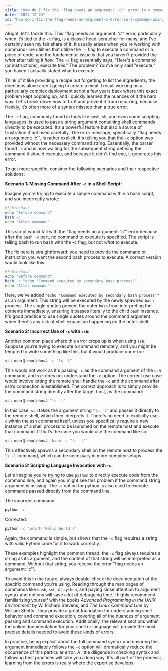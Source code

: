 ```yaml
---
title: "How do I fix the 'flag needs an argument: 'c'' error in a command using the -c flag?"
date: "2024-12-23"
id: "how-do-i-fix-the-flag-needs-an-argument-c-error-in-a-command-using-the--c-flag"
---
```


Alright, let's tackle this. This “flag needs an argument: ‘c’” error, particularly when it’s tied to the `-c` flag, is a classic head-scratcher for many, and I’ve certainly seen my fair share of it. It usually arises when you're working with command-line utilities that utilize the `-c` flag to execute a command or a piece of code, and the fundamental issue is that you haven't provided the *what* after telling it *how*. The `-c` flag essentially says, "Here's a command (or instructions), execute *this*." The problem? You've only said "execute," you haven't actually stated what to execute.

Think of it like providing a recipe but forgetting to list the ingredients; the directions alone aren't going to create a meal. I recall working on a particularly complex deployment script a few years back where this exact problem kept popping up, and I quickly learned the nuances of it the hard way. Let's break down how to fix it and prevent it from recurring, because frankly, it’s often more of a syntax misstep than a true error.

The `-c` flag, commonly found in tools like `bash`, `sh`, and even some scripting languages, is used to pass a string argument containing shell commands directly to be executed. It’s a powerful feature but also a source of frustration if not used carefully. The error message, specifically "flag needs an argument: 'c'", is rather explicit; it's telling you that the `-c` option was provided without the necessary command string. Essentially, the parser found `-c` and is now waiting for the subsequent string defining the command it should execute, and because it didn't find one, it generates this error.

To get more specific, consider the following scenarios and their respective solutions:

**Scenario 1: Missing Command After `-c` in a Shell Script:**

Imagine you're trying to execute a simple command within a bash script, and you incorrectly wrote:

```bash
#!/bin/bash
echo "Before command"
bash -c
echo "After command"
```

This script would fail with the "flag needs an argument: 'c'" error because after the `bash -c` part, no command to execute is specified. The script is telling bash to run bash with the -c flag, but not *what* to execute.

The fix here is straightforward: you need to provide the command or instruction you want the second bash process to execute. A correct version would look like this:

```bash
#!/bin/bash
echo "Before command"
bash -c "echo 'Command executed by secondary bash process'"
echo "After command"
```

Here, we've added ` "echo 'Command executed by secondary bash process'" ` as an argument. This string will be executed by the newly spawned `bash` process. The single quotes prevent the outer `bash` from interpreting the contents immediately, ensuring it passes literally to the child `bash` instance. It's good practice to use single quotes around the command argument when there's any risk of shell expansion happening on the outer shell.

**Scenario 2: Incorrect Use of `-c` with `ssh`:**

Another common place where this error crops up is when using `ssh`. Suppose you’re trying to execute a command remotely, and you might be tempted to write something like this, but it would produce our error:

```bash
ssh user@remotehost -c "ls -l"
```
This would not work as it's passing `-c` as the command argument of the `ssh` command, and `ssh` does not understand the `-c` option. The correct use case would involve letting the remote shell handle the `-c` and the command after ssh’s connection is established. The correct approach is to simply provide the command string directly after the target host, as the command:

```bash
ssh user@remotehost "ls -l"
```

In this case, `ssh` takes the argument string `"ls -l"` and passes it directly to the remote shell, which then interprets it. There's no need to explicitly use `-c` within the ssh command itself, unless you specifically require a new instance of a shell process to be launched on the remote host and execute that command. If that’s the case you would use the command like so:
```bash
ssh user@remotehost 'bash -c "ls -l"'
```

This effectively spawns a secondary shell on the remote host to process the `ls -l` command, which can be necessary in more complex setups.

**Scenario 3: Scripting Language Invocation with `-c`:**

Let's imagine you’re trying to use `python` to directly execute code from the command line, and again you might see this problem if the command string argument is missing. The `-c` option for python is also used to execute commands passed directly from the command line.

The incorrect command:
```bash
python -c
```

Corrected:
```bash
python -c "print('Hello World')"
```

Again, the command is simple, but shows that the `-c` flag requires a string with valid Python code for it to work correctly.

These examples highlight the common thread: the `-c` flag always requires a string as its argument, and the content of that string will be interpreted as a command. Without that string, you receive the error "flag needs an argument: 'c'".

To avoid this in the future, always double-check the documentation of the specific command you're using. Reading through the man pages of commands like `bash`, `ssh`, or `python`, and paying close attention to argument syntax and options will save a lot of debugging time. I highly recommend familiarizing yourself with the books *Advanced Programming in the UNIX Environment* by W. Richard Stevens, and *The Linux Command Line* by William Shotts. They provide a great foundation for understanding shell behavior and command execution, covering all of the nuances of argument passing and command execution. Additionally, the relevant sections within the online documentation for your shell or language will provide the most precise details needed to avoid these kinds of errors.

In practice, being explicit about the full command syntax and ensuring the argument immediately follows the `-c` option will dramatically reduce the occurrence of this particular error. A little diligence in checking syntax and following best practices will take you a long way. It's all part of the process; learning from the errors is really where the expertise develops.

